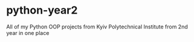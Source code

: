 # python-year2
All of my Python OOP projects from Kyiv Polytechnical Institute from 2nd year in one place
